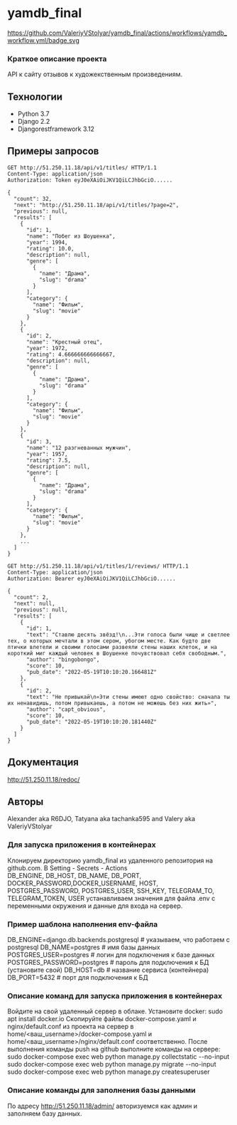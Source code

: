 # yamdb_final

https://github.com/ValeriyVStolyar/yamdb_final/actions/workflows/yamdb_workflow.yml/badge.svg

### Краткое описание проекта

API к сайту отзывов к художекственным произведениям.

## Технологии

- Python 3.7
- Django 2.2
- Djangorestframework 3.12

## Примеры запросов

```
GET http://51.250.11.18/api/v1/titles/ HTTP/1.1
Content-Type: application/json
Authorization: Token eyJ0eXAiOiJKV1QiLCJhbGciO......

{
  "count": 32,
  "next": "http://51.250.11.18/api/v1/titles/?page=2",
  "previous": null,
  "results": [
    {
      "id": 1,
      "name": "Побег из Шоушенка",
      "year": 1994,
      "rating": 10.0,
      "description": null,
      "genre": [
        {
          "name": "Драма",
          "slug": "drama"
        }
      ],
      "category": {
        "name": "Фильм",
        "slug": "movie"
      }
    },
    {
      "id": 2,
      "name": "Крестный отец",
      "year": 1972,
      "rating": 4.666666666666667,
      "description": null,
      "genre": [
        {
          "name": "Драма",
          "slug": "drama"
        }
      ],
      "category": {
        "name": "Фильм",
        "slug": "movie"
      }
    },
    {
      "id": 3,
      "name": "12 разгневанных мужчин",
      "year": 1957,
      "rating": 7.5,
      "description": null,
      "genre": [
        {
          "name": "Драма",
          "slug": "drama"
        }
      ],
      "category": {
        "name": "Фильм",
        "slug": "movie"
      }
    },
    ...
  ]
}
```
```
GET http://51.250.11.18/api/v1/titles/1/reviews/ HTTP/1.1
Content-Type: application/json
Authorization: Bearer eyJ0eXAiOiJKV1QiLCJhbGciO......

{
  "count": 2,
  "next": null,
  "previous": null,
  "results": [
    {
      "id": 1,
      "text": "Ставлю десять звёзд!\n...Эти голоса были чище и светлее тех, о которых мечтали в этом сером, убогом месте. Как будто две птички влетели и своими голосами развеяли стены наших клеток, и на короткий миг каждый человек в Шоушенке почувствовал себя свободным.",
      "author": "bingobongo",
      "score": 10,
      "pub_date": "2022-05-19T10:10:20.166481Z"
    },
    {
      "id": 2,
      "text": "Не привыкай\n«Эти стены имеют одно свойство: сначала ты их ненавидишь, потом привыкаешь, а потом не можешь без них жить»",
      "author": "capt_obvious",
      "score": 10,
      "pub_date": "2022-05-19T10:10:20.181440Z"
    }
  ]
}
```

## Документация

http://51.250.11.18/redoc/

## Авторы

Alexander aka R6DJO, Tatyana aka tachanka595 and Valery aka ValeriyVStolyar

### Для запуска приложения в контейнерах

Клонируем директорию yamdb_final из удаленного репозитория на github.com. В Setting - Secrets - Actions  
DB_ENGINE, DB_HOST, DB_NAME, DB_PORT, DOCKER_PASSWORD,DOCKER_USERNAME, HOST, POSTGRES_PASSWORD, POSTGRES_USER, SSH_KEY, TELEGRAM_TO, TELEGRAM_TOKEN, USER устанавливаем значения для файла .env с переменными окружения и данные для входа на сервер.

### Пример шаблона наполнения env-файла

DB_ENGINE=django.db.backends.postgresql # указываем, что работаем с postgresql
DB_NAME=postgres # имя базы данных
POSTGRES_USER=postgres # логин для подключения к базе данных
POSTGRES_PASSWORD=postgres # пароль для подключения к БД (установите свой)
DB_HOST=db # название сервиса (контейнера)
DB_PORT=5432 # порт для подключения к БД

### Описание команд для запуска приложения в контейнерах

Войдите на свой удаленный сервер в облаке.
Установите docker: sudo apt install docker.io
Скопируйте файлы docker-compose.yaml и nginx/default.conf из проекта на сервер в home/<ваш_username>/docker-compose.yaml и home/<ваш_username>/nginx/default.conf соответственно.
После выполнения команды push на github выполните команды на сервере:
sudo docker-compose exec web python manage.py collectstatic --no-input
sudo docker-compose exec web python manage.py migrate --no-input
sudo docker-compose exec web python manage.py createsuperuser

### Описание команды для заполнения базы данными

По адресу http://51.250.11.18/admin/ авторизуемся как админ и заполняем базу данных.
